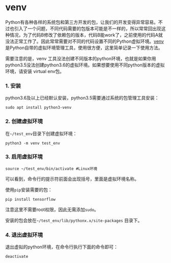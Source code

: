 # venv

Python有各种各样的系统包和第三方开发的包，让我们的开发变得异常容易。不过也引入了一个问题，不同代码需要的包版本可能是不一样的，所以常常回出现这种情况，为了代码B修改了依赖包的版本，代码B能work了，之前使用的代码A就没法正常工作了。因此常常需要对不同的代码设置不同的Python虚拟环境。[venv](https://docs.python.org/zh-cn/3/tutorial/venv.html)是Python自带的虚拟环境管理工具，使用很方便，这里简单记录一下使用方法。

需要注意的是，venv 工具没法创建不同版本的python环境，也就是如果你用python3.5没法创建python3.6的虚拟环境。如果想要使用不同python版本的虚拟环境，请安装 virtual env包。

### 1. 安装

python3.6及以上已经默认安装，python3.5需要通过系统的包管理工具安装：

```
sudo apt install python3-venv
```

### 2. 创建虚拟环境

在`~/test_env`目录下创建虚拟环境：

```shell
python3 -m venv test_env
```

### 3. 启用虚拟环境

```shell
source ~/test_env/bin/activate #Linux环境
```

可以看到，命令行的提示符前面会出现括号，里面是虚拟环境名称。

使用`pip`安装需要的包：

```
pip install tensorflow
```

注意这里不需要root权限，因此无需添加`sudo`。

安装的包会放在`~/test_env/lib/pythonx.x/site-packages` 目录下。

### 4. 退出虚拟环境

退出虚拟的python环境，在命令行执行下面的命令即可：

```
deactivate
```